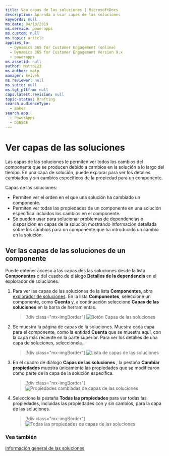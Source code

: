 ```yaml
---
title: Vea capas de las soluciones | MicrosoftDocs
description: Aprenda a usar capas de las soluciones
keywords: null
ms.date: 04/18/2019
ms.service: powerapps
ms.custom: null
ms.topic: article
applies_to:
  - Dynamics 365 for Customer Engagement (online)
  - Dynamics 365 for Customer Engagement Version 9.x
  - powerapps
ms.assetid: null
author: Mattp123
ms.author: matp
manager: kvivek
ms.reviewer: null
ms.suite: null
ms.tgt_pltfrm: null
caps.latest.revision: null
topic-status: Drafting
search.audienceType:
  - maker
search.app:
  - PowerApps
  - D365CE
---
```


<!--note from editor: Best practice is that H1 title and title in metadata are different.    -->

# <a name="view-solution-layers"></a>Ver capas de las soluciones
Las capas de las soluciones le permiten ver todos los cambios del componente que se producen debido a cambios en la solución a lo largo del tiempo. En una capa de solución, puede explorar para ver los detalles cambiados y sin cambios específicos de la propiedad para un componente. 

Capas de las soluciones: 
-   Permiten ver el orden en el que una solución ha cambiado un componente. 
-   Permiten ver todas las propiedades de un componente en una solución específica incluidos los cambios en el componente. 
-   Se pueden usar para solucionar problemas de dependencias o disposición en capas de la solución mostrando información detallada sobre los cambios para un componente que ha introducido un cambio en la solución.

## <a name="view-the-solution-layers-for-a-component"></a>Ver las capas de las soluciones de un componente
Puede obtener acceso a las capas des las soluciones desde la lista **Componentes** o del cuadro de diálogo **Detalles de la dependencia** en el explorador de soluciones. 

<!--note from editor: In step 2 below, does the page display a name at top? If so, use the same capitalization in text. -->

1. Para ver las capas de las soluciones de la lista **Componentes**, abra [explorador de soluciones](../model-driven-apps/advanced-navigation.md#solution-explorer). En la lista **Componentes**, seleccione un componente, como **Cuenta** y, a continuación seleccione **Capas de las soluciones** en la barra de herramientas. 

   > [!div class="mx-imgBorder"] 
   > ![Botón Capas de las soluciones](media/solution-layers-toolbar.png "Botón Capas de las soluciones")

2. Se muestra la página de capas de la soluciones. Muestra cada capa para el componente, como la entidad **Cuenta** que se muestra aquí, con la capa más reciente en la parte superior. Para ver los detalles de una capa de soluciones, selecciónela. 

   > [!div class="mx-imgBorder"] 
   > ![Lista de capas de las soluciones](media/solution-layers-list.png "Lista de capas de las soluciones")

3. En el cuadro de diálogo **Capas de las soluciones** , la pestaña **Cambiar propiedades** muestra únicamente las propiedades que se modificaron como parte de la capa de la solución específica. 

   > [!div class="mx-imgBorder"] 
   > ![Propiedades cambiadas de capas de las soluciones](media/solution-layers-change-prop.png "Propiedades cambiadas de capas de las soluciones")

4. Seleccione la pestaña **Todas las propiedades** para ver todas las propiedades, incluidas las propiedades con y sin cambios, para la capa de las soluciones. 

   > [!div class="mx-imgBorder"] 
   > ![Todas las propiedades de capas de las soluciones](media/solution-layers-all-prop.png "Todas las propiedades de capas de las soluciones")

### <a name="see-also"></a>Vea también
[Información general de las soluciones](solutions-overview.md)
